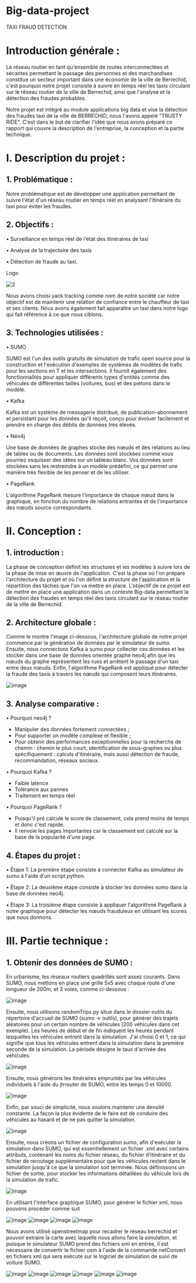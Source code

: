 # Big-data-project
TAXI FRAUD DETECTION

# Introduction générale :
Le réseau routier en tant qu'ensemble de routes interconnectées et sécantes permettant le passage des personnes et des marchandises constitue un secteur important dans une économie de la ville de Berrechid, c'est pourquoi notre projet consiste à suivre en temps réel les taxis circulant sur le réseau routier de la ville de Berrechid, ainsi que l'analyse et la détection des fraudes probables.

Notre projet est intégré au module applications big data et vise la détection des fraudes taxi de la ville de BERRECHID, nous l'avons appelé "TRUSTY RIDE". C'est dans le but de clarifier l'idée que nous avons préparé ce rapport qui couvre la description de l'entreprise, la conception et la partie technique.
# I. Description du projet :
## 1. Problématique :
Notre problématique est de développer une application permettant de suivre l'état d'un réseau routier en temps réel en analysant l'itinéraire du taxi pour éviter les fraudes.
## 2. Objectifs :
• Surveillance en temps réel de l'état des itinéraires de taxi

• Analyse de la trajectoire des taxis

• Détection de fraude au taxi.

Logo

![2](https://user-images.githubusercontent.com/81876011/153175234-69168448-3321-4999-aad8-c8c8cf8bc922.png)

Nous avons choisi yack tracking comme nom de notre société car notre objectif est de maintenir une relation de confiance entre le chauffeur de taxi et ses clients. Nous avons également fait apparaître un taxi dans notre logo qui fait référence à ce que nous ciblons.

## 3. Technologies utilisées :
• SUMO

SUMO est l'un des outils gratuits de simulation de trafic open source pour la construction et l'exécution d'exemples de systèmes de modèles de trafic pour les sections en T et les intersections. Il fournit également des fonctionnalités pour appliquer différents types d'entités comme des véhicules de différentes tailles (voitures, bus) et des piétons dans le modèle.

• Kafka

  Kafka est un système de messagerie distribué, de publication-abonnement et persistant pour les données qu'il reçoit, conçu pour évoluer facilement et prendre en charge des débits de données très élevés.
  
• Néo4j

Une base de données de graphes stocke des nœuds et des relations au lieu de tables ou de documents. Les données sont stockées comme vous pourriez esquisser des idées sur un tableau blanc. Vos données sont stockées sans les restreindre à un modèle prédéfini, ce qui permet une manière très flexible de les penser et de les utiliser.

•	PageRank

L'algorithme PageRank mesure l'importance de chaque nœud dans le graphique, en fonction du nombre de relations entrantes et de l'importance des nœuds source correspondants.

# II. Conception :
## 1. introduction : 
La phase de conception définit les structures et les modèles à suivre lors de la phase de mise en œuvre de l'application. C'est la phase où l'on prépare l'architecture du projet et où l'on définit la structure de l'application et la répartition des tâches que l'on va mettre en place.
L'objectif de ce projet est de mettre en place une application dans un contexte Big-data permettant la détection des fraudes en temps réel des taxis circulant sur le réseau routier de la ville de Berrechid.

## 2. Architecture globale :
Comme le montre l'image ci-dessous, l'architecture globale de notre projet commence par la génération de données par le simulateur de sumo. Ensuite, nous connectons Kafka à sumo pour collecter ces données et les stocker dans une base de données orientée graphe neo4j afin que les nœuds du graphe représentent les rues et arrêtent le passage d'un taxi entre deux nœuds. Enfin, l'algorithme PageRank est appliqué pour détecter la fraude des taxis à travers les nœuds qui composent leurs itinéraires.

![image](https://user-images.githubusercontent.com/81876011/153178110-672182d0-978f-4dfc-a445-d31deaa1f502.png)

## 3. Analyse comparative :
• Pourquoi neo4j ?
* Manipuler des données fortement connectées ;
* Pour supporter un modèle complexe et flexible ;
* Pour obtenir des performances exceptionnelles pour la recherche de chemin : chemin le plus court, identification de sous-graphes ou plus spécifiquement : calculs d'itinéraire, mais aussi détection de fraude, recommandation, réseaux sociaux.

• Pourquoi Kafka ?
* Faible latence
* Tolérance aux pannes
* Traitement en temps réel

• Pourquoi PageRank ?
* Puisqu'il pré calcule le score de classement, cela prend moins de temps et donc c'est rapide.
* Il renvoie les pages importantes car le classement est calculé sur la base de la popularité d'une page.

## 4. Étapes du projet :
•	Étape 1:
La première étape consiste à connecter Kafka au simulateur de sumo à l'aide d'un script python.

•	Étape 2:
La deuxième étape consiste à stocker les données sumo dans la base de données neo4j.

•	Étape 3:
La troisième étape consiste à appliquer l'algorithme PageRank à notre graphique pour détecter les nœuds frauduleux en utilisant les scores que nous donnons.

# III. Partie technique :
## 1. Obtenir des données de SUMO :
En urbanisme, les réseaux routiers quadrillés sont assez courants. Dans SUMO, nous mettons en place une grille 5x5 avec chaque route d'une longueur de 200m, et 3 voies, comme ci-dessous :

![image](https://user-images.githubusercontent.com/81876011/153180584-a89552e6-c5ae-4b15-944a-68ea6a98f4c7.png)

Ensuite, nous utilisons randomTrips.py situé dans le dossier outils du répertoire d'accueil de SUMO (sumo -> outils), pour générer des trajets aléatoires pour un certain nombre de véhicules (200 véhicules dans cet exemple). Les heures de début et de fin indiquent les heures pendant lesquelles les véhicules entrent dans la simulation. J'ai choisi 0 et 1, ce qui signifie que tous les véhicules entrent dans la simulation dans la première seconde de la simulation. La période désigne le taux d'arrivée des véhicules.

![image](https://user-images.githubusercontent.com/81876011/153180682-29d7feb9-e575-4e78-b8cc-504dfc97f2b9.png)

Ensuite, nous générons les itinéraires empruntés par les véhicules individuels à l'aide du jtrrouter de SUMO, entre les temps 0 et 10000.

![image](https://user-images.githubusercontent.com/81876011/153180743-4533bbc3-756e-4419-9ecb-9d524d57e56b.png)

Enfin, par souci de simplicité, nous voulons maintenir une densité constante. La façon la plus évidente de le faire est de conduire des véhicules au hasard et de ne pas quitter la simulation.

![image](https://user-images.githubusercontent.com/81876011/153180844-72352536-b972-4136-81a8-282f0b6b250a.png)

Ensuite, nous créons un fichier de configuration sumo, afin d'exécuter la simulation dans SUMO, qui est essentiellement un fichier .xml avec certains attributs, contenant les noms du fichier réseau, du fichier d'itinéraire et du fichier de reroutage supplémentaire pour que les véhicules restent dans le simulation jusqu'à ce que la simulation soit terminée. Nous définissons un fichier de sortie, pour stocker les informations détaillées du véhicule lors de la simulation de trafic.

![image](https://user-images.githubusercontent.com/81876011/153181115-486c5fd1-0d8d-47ba-b74d-24600602add5.png)

En utilisant l'interface graphique SUMO, pour générer le fichier xml, nous pouvons procéder comme suit

![image](https://user-images.githubusercontent.com/81876011/153181709-009bd81d-96e1-4e29-b27f-0f0504172078.png)
![image](https://user-images.githubusercontent.com/81876011/153181727-f42763a6-6a5a-44e1-a411-3497ceaa1ea0.png)
![image](https://user-images.githubusercontent.com/81876011/153181743-e04a86ac-c717-4db5-9df5-98ecfedbadc9.png)
![image](https://user-images.githubusercontent.com/81876011/153181757-c0b1173d-48fb-467b-bcf4-86de5f8109bb.png)

Nous avons utilisé openstreetmap pour recadrer le réseau berrechid et pouvoir extraire la carte avec laquelle nous allons faire la simulation, et puisque le simulateur SUMO prend des fichiers xml en entrée, il est nécessaire de convertir le fichier osm à l'aide de la commande netConvert en fichiers xml qui sera exécuté sur le logiciel de simulation de suivi de voiture SUMO.

![image](https://user-images.githubusercontent.com/81876011/153182004-02d3149d-9c1f-47b2-a8d4-8ebc11db4135.png)
![image](https://user-images.githubusercontent.com/81876011/153182027-5b7d9945-4a3b-431f-a2d5-e20a93ec17f2.png)
![image](https://user-images.githubusercontent.com/81876011/153182048-c3277ed5-d3e0-449f-a514-00992ad59ddf.png)
![image](https://user-images.githubusercontent.com/81876011/153182075-12341e37-d618-4353-8118-274624085fb3.png)
![image](https://user-images.githubusercontent.com/81876011/153182095-5bcd00bf-c7a1-43ed-861d-24babd266fba.png)
![image](https://user-images.githubusercontent.com/81876011/153182116-c8ea66a3-c420-4b63-a2d1-ec34d16e56ae.png)




